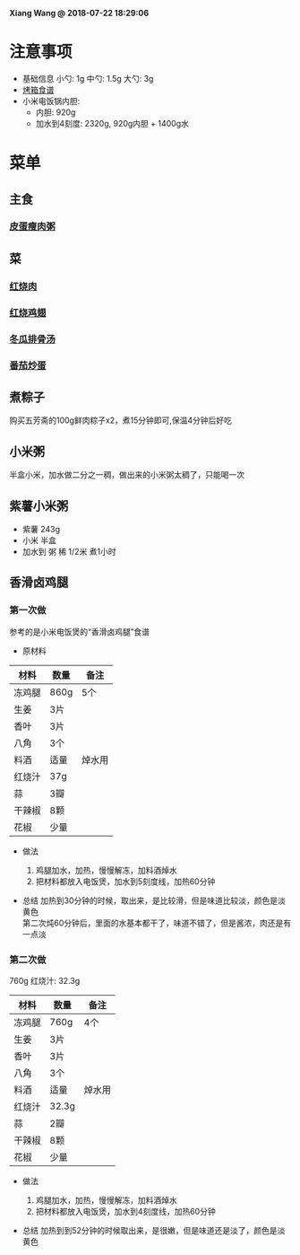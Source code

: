 **Xiang Wang @ 2018-07-22 18:29:06**

# 注意事项
* 基础信息
小勺: 1g 中勺: 1.5g 大勺: 3g
* [烤箱食谱](./烤箱.md)
* 小米电饭锅内胆:
    * 内胆: 920g
    * 加水到4刻度: 2320g, 920g内胆 + 1400g水

# 菜单
## 主食
### [皮蛋瘦肉粥](./皮蛋瘦肉粥.md)
## 菜
### [红烧肉](./红烧肉.md)
### [红烧鸡翅](./红烧鸡翅.md)
### [冬瓜排骨汤](./冬瓜排骨汤.md)
### [番茄炒蛋](./番茄炒蛋.md)

## 煮粽子
购买五芳斋的100g鲜肉粽子x2，煮15分钟即可,保温4分钟后好吃

## 小米粥
半盒小米，加水做二分之一稠，做出来的小米粥太稠了，只能喝一次

## 紫薯小米粥
* 紫薯 243g
* 小米 半盒
* 加水到 粥 稀 1/2米 煮1小时

## 香滑卤鸡腿
### 第一次做
参考的是小米电饭煲的“香滑卤鸡腿”食谱
* 原材料

材料|数量|备注
---|---|---
冻鸡腿|860g|5个
生姜|3片
香叶|3片
八角|3个
料酒|适量|焯水用
红烧汁|37g
蒜|3瓣
干辣椒|8颗
花椒|少量

* 做法
    1. 鸡腿加水，加热，慢慢解冻，加料酒焯水
    2. 把材料都放入电饭煲，加水到5刻度线，加热60分钟

* 总结
加热到30分钟的时候，取出来，是比较滑，但是味道比较淡，颜色是淡黄色  
第二次炖60分钟后，里面的水基本都干了，味道不错了，但是酱浓，肉还是有一点淡

### 第二次做
760g
红烧汁: 32.3g

材料|数量|备注
---|---|---
冻鸡腿|760g|4个
生姜|3片
香叶|3片
八角|3个
料酒|适量|焯水用
红烧汁|32.3g
蒜|2瓣
干辣椒|8颗
花椒|少量

* 做法
    1. 鸡腿加水，加热，慢慢解冻，加料酒焯水
    2. 把材料都放入电饭煲，加水到4刻度线，加热60分钟

* 总结
加热到到52分钟的时候取出来，是很嫩，但是味道还是淡了，颜色是淡黄色

